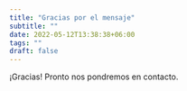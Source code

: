 ```yaml
---
title: "Gracias por el mensaje"
subtitle: ""
date: 2022-05-12T13:38:38+06:00
tags: ""
draft: false
---
```

¡Gracias! Pronto nos pondremos en contacto.
